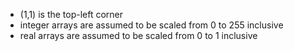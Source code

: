 * (1,1) is the top-left corner
* integer arrays are assumed to be scaled from 0 to 255 inclusive
* real arrays are assumed to be scaled from 0 to 1 inclusive
